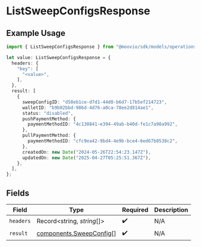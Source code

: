 # ListSweepConfigsResponse

## Example Usage

```typescript
import { ListSweepConfigsResponse } from "@moovio/sdk/models/operations";

let value: ListSweepConfigsResponse = {
  headers: {
    "key": [
      "<value>",
    ],
  },
  result: [
    {
      sweepConfigID: "d58eb1ce-d7d1-44d0-b6d7-17b5ef214723",
      walletID: "b9b02bbd-986d-4d76-a0ca-78ee2d814ae1",
      status: "disabled",
      pushPaymentMethod: {
        paymentMethodID: "4c130841-e394-49ab-b40d-fe1c7a98a992",
      },
      pullPaymentMethod: {
        paymentMethodID: "cfc9ea42-9bd4-4e9b-bce4-6ed67b0538c2",
      },
      createdOn: new Date("2024-05-26T22:54:23.147Z"),
      updatedOn: new Date("2025-04-27T05:25:51.367Z"),
    },
  ],
};
```

## Fields

| Field                                                              | Type                                                               | Required                                                           | Description                                                        |
| ------------------------------------------------------------------ | ------------------------------------------------------------------ | ------------------------------------------------------------------ | ------------------------------------------------------------------ |
| `headers`                                                          | Record<string, *string*[]>                                         | :heavy_check_mark:                                                 | N/A                                                                |
| `result`                                                           | [components.SweepConfig](../../models/components/sweepconfig.md)[] | :heavy_check_mark:                                                 | N/A                                                                |